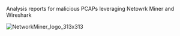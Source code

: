 Analysis reports for malicious PCAPs leveraging Netowrk Miner and Wireshark



![NetworkMiner_logo_313x313](https://github.com/user-attachments/assets/e103c02e-493e-4db4-afd7-6541c68d4d00)

